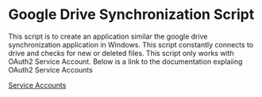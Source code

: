 # Google Drive Synchronization Script

This script is to create an application similar the google drive synchronization application in Windows. This script constantly connects to drive  and checks for new or deleted files. This script only works with OAuth2 Service Account. Below is a link to the documentation explaiing OAuth2 Service Accounts

[Service Accounts](https://developers.google.com/identity/protocols/OAuth2ServiceAccount)
